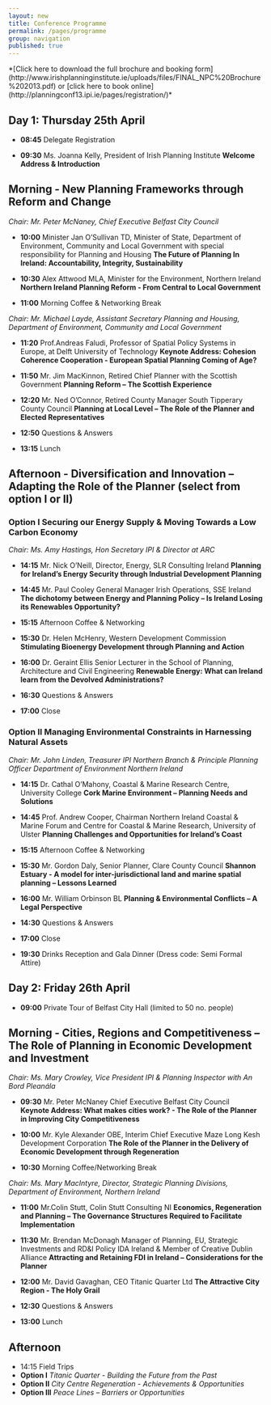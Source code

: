 ```yaml
---
layout: new
title: Conference Programme
permalink: /pages/programme
group: navigation
published: true
---
```


<div markdown="1" id="programme">
*[Click here to download the full brochure and booking form] (http://www.irishplanninginstitute.ie/uploads/files/FINAL_NPC%20Brochure%202013.pdf)
 or [click here to book online](http://planningconf13.ipi.ie/pages/registration/)*

## Day 1: Thursday 25th April


*  **08:45**	Delegate Registration

*  **09:30**	Ms. Joanna Kelly, President of Irish Planning Institute **Welcome Address & Introduction**

## Morning - New Planning Frameworks through Reform and Change

*Chair:		Mr. Peter McNaney, Chief Executive Belfast City Council*   
   
* **10:00**		Minister Jan O’Sullivan TD, Minister of State, Department of Environment, Community and Local Government with special responsibility for Planning and Housing 
**The Future of Planning In Ireland: Accountability, Integrity, Sustainability**

* **10:30**		Alex Attwood MLA, Minister for the Environment, Northern Ireland 
**Northern Ireland Planning Reform - From Central to Local Government**  

* **11:00**		Morning Coffee & Networking Break

*Chair:		Mr. Michael Layde, Assistant Secretary Planning and Housing, Department of Environment, Community and Local Government*

* **11:20**		Prof.Andreas Faludi, Professor of Spatial Policy Systems in Europe, at Delft University of Technology
**Keynote Address: Cohesion Coherence Cooperation - European Spatial Planning Coming of Age?**

* **11:50**		Mr. Jim MacKinnon, Retired Chief Planner with the Scottish Government 
**Planning Reform – The Scottish Experience**   

* **12:20**		Mr. Ned O’Connor, Retired County Manager South Tipperary County Council **Planning at Local Level – The Role of the Planner and Elected Representatives** 

* **12:50**		Questions & Answers 

* **13:15**		Lunch   

## Afternoon - Diversification and Innovation – Adapting the Role of the Planner (select from option I or II)

### Option I Securing our Energy Supply & Moving Towards a Low Carbon Economy

*Chair:		Ms. Amy Hastings, Hon Secretary IPI & Director at ARC*

* **14:15**		Mr. Nick O’Neill, Director, Energy, SLR Consulting Ireland 
**Planning for Ireland’s Energy Security through Industrial Development Planning**

* **14:45**		Mr. Paul Cooley General Manager Irish Operations, SSE Ireland
**The dichotomy between Energy and Planning Policy – Is Ireland Losing its Renewables Opportunity?**    

* **15:15**		Afternoon Coffee & Networking

* **15:30**		Dr. Helen McHenry, Western Development Commission 
**Stimulating Bioenergy Development through Planning and Action**  

* **16:00**		Dr. Geraint Ellis Senior Lecturer in the School of Planning, Architecture and Civil Engineering
**Renewable Energy: What can Ireland learn from the Devolved Administrations?**   

* **16:30**		Questions & Answers 

* **17:00**  	Close 

### Option II Managing Environmental Constraints in Harnessing Natural Assets

*Chair:		Mr. John Linden, Treasurer IPI Northern Branch & Principle Planning Officer Department of Environment Northern Ireland*

* **14:15**		Dr. Cathal O’Mahony, Coastal & Marine Research Centre, University College **Cork Marine Environment – Planning Needs and Solutions**   

* **14:45**		Prof. Andrew Cooper, Chairman Northern Ireland Coastal & Marine Forum and Centre for Coastal & Marine Research, University of Ulster 
**Planning Challenges and Opportunities for Ireland’s Coast**  

* **15:15**		Afternoon Coffee & Networking

* **15:30**		Mr. Gordon Daly, Senior Planner, Clare County Council 
**Shannon Estuary  - A model for inter-jurisdictional land and marine spatial planning – Lessons Learned** 

* **16:00**		Mr. William Orbinson BL 
**Planning & Environmental Conflicts – A Legal Perspective**  

* **14:30**		Questions & Answers 

* **17:00**		Close 

* **19:30**		Drinks Reception and Gala Dinner (Dress code: Semi Formal Attire)

## Day 2: Friday 26th April

* **09:00**  	Private Tour of Belfast City Hall (limited to 50 no. people) 

## Morning - Cities, Regions and Competitiveness – The Role of Planning in Economic Development and Investment 

*Chair:		Ms. Mary Crowley, Vice President IPI & Planning Inspector with An Bord Pleanála*

* **09:30** 	Mr. Peter McNaney Chief Executive Belfast City Council  
**Keynote Address: What makes cities work? - The Role of the Planner in Improving City Competitiveness**    

* **10:00**		Mr. Kyle Alexander OBE, Interim Chief Executive Maze Long Kesh Development Corporation
**The Role of the Planner in the Delivery of Economic Development through Regeneration**             
         
* **10:30**		Morning Coffee/Networking Break 

*Chair:		Ms. Mary MacIntyre, Director, Strategic Planning Divisions, Department of Environment, Northern Ireland*

* **11:00**		Mr.Colin Stutt, Colin Stutt Consulting NI
**Economics, Regeneration and Planning – The Governance Structures Required to Facilitate Implementation**  

* **11:30**		Mr. Brendan McDonagh Manager of Planning, EU, Strategic Investments and RD&I Policy IDA Ireland & Member of Creative Dublin Alliance 
**Attracting and Retaining FDI in Ireland – Considerations for the Planner**     

* **12:00**		Mr. David Gavaghan, CEO Titanic Quarter Ltd
**The Attractive City Region - The Holy Grail**

* **12:30**		Questions & Answers 

* **13:00**		Lunch   

## Afternoon  

* 14:15		Field Trips
* **Option I** *Titanic Quarter - Building the Future from the Past*
* **Option II** *City Centre Regeneration - Achievements & Opportunities*
* **Option III** *Peace Lines – Barriers or Opportunities*

</div>